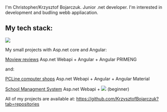 I'm Christopher/Krzysztof Bojarczuk. Junior .net developer. I'm interested in development and budling webb appliacation.

<h2> My tech stack: </h1>
<p align="left">
  <a href="https://skillicons.dev">
    <img src="https://skillicons.dev/icons?i=git,cs,angular,ts,visualstudio,vscode" />
 </a>
</p>

My small projects with Asp.net core and Angular:

 [Moview reviews](https://github.com/KrzysztofBojarczuk/movie-reviews) Asp.net Webapi + Angular + Angular PRIMENG

and:

 [PCLine computer shops](https://github.com/KrzysztofBojarczuk/PCLine-computer-shops) Asp.net Webapi + Angular + Angular Material 

 [School Managment System](https://github.com/KrzysztofBojarczuk/SchoolManagmentSystem) Asp.net Webapi +  <img src="https://skillicons.dev/icons?i=vue,vuetify"/> (beginner)

All of my projects are available at: https://github.com/KrzysztofBojarczuk?tab=repositories
